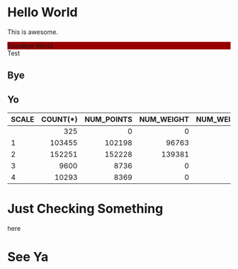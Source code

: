 # Hello World
This is awesome.

<div style="background-color: #990000;">Goodbye World</div>
Test

## Bye

## Yo

SCALE | COUNT(*) | NUM_POINTS | NUM_WEIGHT | NUM_WEIGHT_AND_POINTS | NUM_WEIGHT_AND_NO_POINTS | NUM_POINTS_AND_NO_WEIGHT
----- | -------: | ---------: | ---------: | --------------------: | -----------------------: | -----------------------:
      |      325 |          0 |          0 |                     0 |                        0 |                        0
1     |   103455 |     102198 |      96763 |                 96510 |                      253 |                     5688
2     |   152251 |     152228 |     139381 |                139381 |                        0 |                    12847
3     |     9600 |       8736 |          0 |                     0 |                        0 |                     8736
4     |    10293 |       8369 |          0 |                     0 |                        0 |                     8369
# Just Checking Something

here


# See Ya
